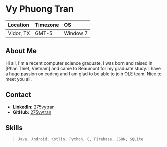 # Vy Phuong Tran

Location | Timezone | OS
:--- | :--- | :---
Vidor, TX | GMT-5 | Window 7|

## About Me
Hi all, I'm a recent computer science graduate. I was born and raised in [Phan Thiet, Vietnam] and came to Beaumont for my graduate study. I have a huge passion on coding and I am glad to be able to join OLE team.
Nice to meet you all.

## Contact
* __LinkedIn:__ [275vytran](https://www.linkedin.com/in/275vytran/)
* __GitHub:__ [275vytran](https://github.com/275vytran)

## Skills

>   `Java, Android, Kotlin, Python, C, Firebase, JSON, SQLite`
